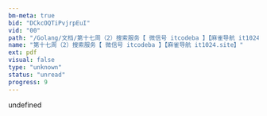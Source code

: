 ```yaml
---
bm-meta: true
bid: "DCkcOQTiPvjrpEuI"
vid: "00"
path: "/Golang/文档/第十七周（2）搜索服务【 微信号 itcodeba 】【麻雀导航 it1024.site】.pdf"
name: "第十七周（2）搜索服务【 微信号 itcodeba 】【麻雀导航 it1024.site】"
ext: pdf
visual: false
type: "unknown"
status: "unread"
progress: 9
---
```

undefined